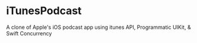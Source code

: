 # iTunesPodcast

A clone of Apple's iOS podcast app using itunes API, Programmatic UIKit, & Swift Concurrency
